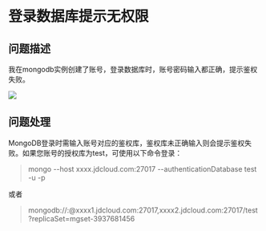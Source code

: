 # 登录数据库提示无权限

## 问题描述

我在mongodb实例创建了账号，登录数据库时，账号密码输入都正确，提示鉴权失败。

![](https://github.com/jdcloudcom/cn/blob/master/image/mongodb/mongo-030.png)

## 问题处理

MongoDB登录时需输入账号对应的鉴权库，鉴权库未正确输入则会提示鉴权失败。如果您账号的授权库为test，可使用以下命令登录：

> mongo --host xxxx.jdcloud.com:27017 --authenticationDatabase test -u <username> -p <password>

或者

> mongodb://<username>:<password>@xxxx1.jdcloud.com:27017,xxxx2.jdcloud.com:27017/test?replicaSet=mgset-3937681456 
